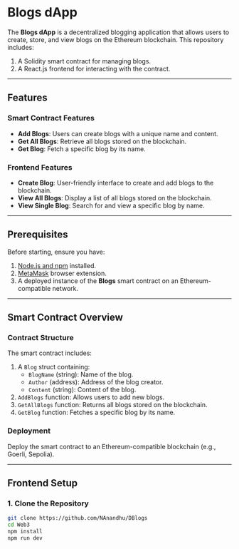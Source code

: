 # Blogs dApp

The **Blogs dApp** is a decentralized blogging application that allows users to create, store, and view blogs on the Ethereum blockchain. This repository includes:
1. A Solidity smart contract for managing blogs.
2. A React.js frontend for interacting with the contract.

---

## Features

### Smart Contract Features
- **Add Blogs**: Users can create blogs with a unique name and content.
- **Get All Blogs**: Retrieve all blogs stored on the blockchain.
- **Get Blog**: Fetch a specific blog by its name.

### Frontend Features
- **Create Blog**: User-friendly interface to create and add blogs to the blockchain.
- **View All Blogs**: Display a list of all blogs stored on the blockchain.
- **View Single Blog**: Search for and view a specific blog by name.

---

## Prerequisites

Before starting, ensure you have:
1. [Node.js and npm](https://nodejs.org/) installed.
2. [MetaMask](https://metamask.io/) browser extension.
3. A deployed instance of the **Blogs** smart contract on an Ethereum-compatible network.

---

## Smart Contract Overview

### Contract Structure
The smart contract includes:
1. A `Blog` struct containing:
   - `BlogName` (string): Name of the blog.
   - `Author` (address): Address of the blog creator.
   - `Content` (string): Content of the blog.
2. `AddBlogs` function: Allows users to add new blogs.
3. `GetAllBlogs` function: Returns all blogs stored on the blockchain.
4. `GetBlog` function: Fetches a specific blog by its name.

### Deployment
Deploy the smart contract to an Ethereum-compatible blockchain (e.g., Goerli, Sepolia).

---

## Frontend Setup

### 1. Clone the Repository
```bash
git clone https://github.com/NAnandhu/DBlogs
cd Web3
npm install
npm run dev


